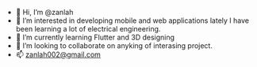 - 👋 Hi, I’m @zanlah
- 👀 I’m interested in developing mobile and web applications lately I have been learning a lot of electrical engineering.
- 🌱 I’m currently learning Flutter and 3D designing
- 💞️ I’m looking to collaborate on anyking of interasing project.
- 📫 zanlah002@gmail.com


